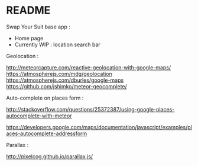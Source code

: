 # README #

Swap Your Suit base app :

* Home page
* Currently WIP : location search bar

Geolocation :

http://meteorcapture.com/reactive-geolocation-with-google-maps/
https://atmospherejs.com/mdg/geolocation
https://atmospherejs.com/dburles/google-maps
https://github.com/jshimko/meteor-geocomplete/

Auto-complete on places form : 

http://stackoverflow.com/questions/25372387/using-google-places-autocomplete-with-meteor

https://developers.google.com/maps/documentation/javascript/examples/places-autocomplete-addressform


Parallax :

http://pixelcog.github.io/parallax.js/
